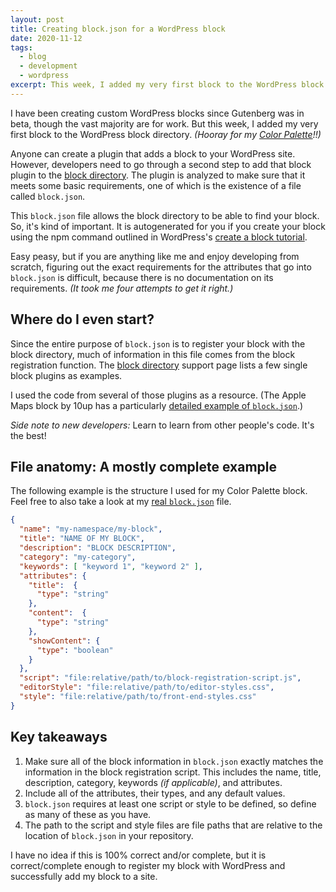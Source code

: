 ```yaml
---
layout: post
title: Creating block.json for a WordPress block
date: 2020-11-12
tags:
  - blog
  - development
  - wordpress
excerpt: This week, I added my very first block to the WordPress block directory.
---
```


I have been creating custom WordPress blocks since Gutenberg was in beta, though the vast majority are for work. But this week, I added my very first block to the WordPress block directory. _(Hooray for my [Color Palette](https://wordpress.org/plugins/color-palette/)!!)_

Anyone can create a plugin that adds a block to your WordPress site. However, developers need to go through a second step to add that block plugin to the [block directory](https://wordpress.org/support/article/block-directory/). The plugin is analyzed to make sure that it meets some basic requirements, one of which is the existence of a file called `block.json`.

This `block.json` file allows the block directory to be able to find your block. So, it's kind of important. It is autogenerated for you if you create your block using the npm command outlined in WordPress's [create a block tutorial](https://developer.wordpress.org/block-editor/how-to-guides/block-tutorial/).

Easy peasy, but if you are anything like me and enjoy developing from scratch, figuring out the exact requirements for the attributes that go into `block.json` is difficult, because there is no documentation on its requirements. _(It took me four attempts to get it right.)_

## Where do I even start?

Since the entire purpose of `block.json` is to register your block with the block directory, much of information in this file comes from the block registration function. The [block directory](https://wordpress.org/support/article/block-directory/) support page lists a few single block plugins as examples.

I used the code from several of those plugins as a resource. (The Apple Maps block by 10up has a particularly [detailed example of `block.json`](https://plugins.trac.wordpress.org/browser/maps-block-apple/trunk/block.json).)

*Side note to new developers:* Learn to learn from other people's code. It's the best!

## File anatomy: A mostly complete example

The following example is the structure I used for my Color Palette block. Feel free to also take a look at my [real `block.json`](https://github.com/thatdevgirl/wordpress-color-palette/blob/main/color-palette/source/blocks/colors/block.json) file.

```json
{
  "name": "my-namespace/my-block",
  "title": "NAME OF MY BLOCK",
  "description": "BLOCK DESCRIPTION",
  "category": "my-category",
  "keywords": [ "keyword 1", "keyword 2" ],
  "attributes": {
    "title":  {
      "type": "string"
    },
    "content":  {
      "type": "string"
    },
    "showContent": {
      "type": "boolean"
    }
  },
  "script": "file:relative/path/to/block-registration-script.js",
  "editorStyle": "file:relative/path/to/editor-styles.css",
  "style": "file:relative/path/to/front-end-styles.css"
}
```

## Key takeaways

1. Make sure all of the block information in `block.json` exactly matches the information in the block registration script. This includes the name, title, description, category, keywords _(if applicable)_, and attributes.
2. Include all of the attributes, their types, and any default values.
3. `block.json` requires at least one script or style to be defined, so define as many of these as you have.
4. The path to the script and style files are file paths that are relative to the location of `block.json` in your repository.

I have no idea if this is 100% correct and/or complete, but it is correct/complete enough to register my block with WordPress and successfully add my block to a site.
